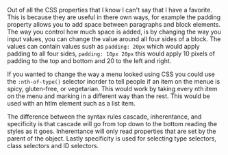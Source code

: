 Out of all the CSS properties that I know I can't say that I have a favorite. This is because they are useful in there own ways, for example the padding property allows you to add space between paragraphs and block elements. The way you control how much space is added, is by changing the way you input values, you can change the value around all four sides of a block. The values can contain values sush as `padding: 20px` which would apply padding to all four sides, `padding: 10px 20px` this would apply 10 pixels of padding to the top and bottom and 20 to the left and right.

If you wanted to change the way a menu looked using CSS you could use the `:nth-of-type()` selector inorder to tell people if an item on the menue is spicy, gluten-free, or vegetarian. This would work by taking every nth item on the menu and marking in a different way than the rest. This would be used with an htlm element such as a list item.

The difference between the syntax rules cascade, inherentance, and specificity is that cascade will go from top down to the bottom reading the styles as it goes. Inherentance will only read properties that are set by the parent of the object. Lastly specificity is used for selecting type selectors, class selectors and ID selectors.
